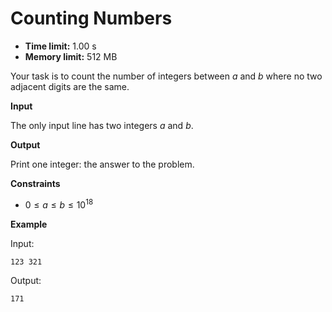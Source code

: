 # Counting Numbers







* **Time limit:** 1.00 s
* **Memory limit:** 512 MB



Your task is to count the number of integers between $a$ and $b$ where no two adjacent digits are the same.



**Input**



The only input line has two integers $a$ and $b$.



**Output**



Print one integer: the answer to the problem.



**Constraints**


* $0 \le a \le b \le 10^{18}$ 

**Example**



Input:

`123 321`



Output:

`171`


